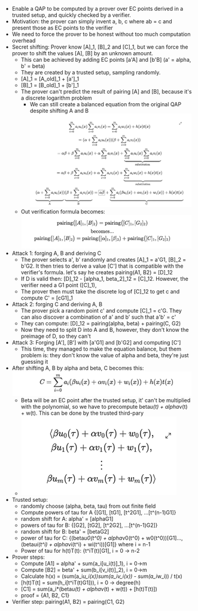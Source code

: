 - Enable a QAP to be computed by a prover over EC points derived in a trusted setup, and quickly checked by a verifier.
- Motivation: the prover can simply invent a, b, c where ab = c and present those as EC points to the verifier
- We need to force the prover to be honest without too much computation overhead
- Secret shifting: Prover know [A]_1, [B]_2 and [C]_1, but we can force the prover to shift the values [A], [B] by an
    unknown amount.
  - This can be achieved by adding EC points [a'A] and [b'B] (a' = alpha, b' = beta)
  - They are created by a trusted setup, sampling randomly.
  - [A]_1 = [A_old]_1 + [a']_1
  - [B]_1 = [B_old]_1 + [b']_1
  - The prover can't predict the result of pairing [A] and [B], because it's a discrete logarithm problem
    - We can still create a balanced equation from the original QAP despite shifting A and B
    ![img_18.png](img_18.png)
  - Out verification formula becomes:
  ![img_19.png](img_19.png)
- Attack 1: forging A, B and deriving C
  - The prover selects a', b' randomly and creates [A]_1 = a'G1, [B]_2 = b'G2. It then tries to derive a value [C'] that
  is compatible with the verifier's formula. let's say he creates pairing(A1, B2) = [D]_12
  - If D is valid then: [D]_12 - [alpha_1, beta_2]_12 = [C]_12. However, the verifier need a G1 point ([C]_1), 
  - The prover then must take the discrete log of [C]_12 to get c and compute C' = [cG1]_1
- Attack 2: forging C and deriving A, B
  - The prover pick a random point c' and compute [C]_1 = c'G. They can also discover a combination of a' and b' such that
  a'b' = c'
  - They can compute: [D]_12 = pairing(alpha, beta) + pairing(C, G2)
  - Now they need to split D into A and B, however, they don't know the preimage of D, so they can't
- Attack 3: Forging [A'], [B'] with [a'G1] and [b'G2] and computing [C']
  - This time, they managed to make the equation balance, but them problem is: they don't know the value of alpha 
  and beta, they're just guessing it
- After shifting A, B by alpha and beta, C becomes this:
![img_20.png](img_20.png)
  - Beta will be an EC point after the trusted setup, it' can't be multiplied with the polynomial, so we
  have to precompute beta*u(t) + alpha*v(t) + w(t). This can be done by the trusted third-pary
  - ![img_21.png](img_21.png)
- Trusted setup:
  - randomly choose (alpha, beta, tau) from out finite field
  - Compute powers of tau for A {[G1], [tG1], [t^2G1], ...[t^(n-1)G1]}
  - random shift for A: alpha' = [alphaG1]
  - powers of tau for B: {[G2], [tG2], [t^2G2], ...[t^(n-1)G2]}
  - random shift for B: beta' = [betaG2]
  - power of tau for C: {(beta*u0(t^0) + alpha*v0(t^0) + w0(t^0))[G1]..., (beta*ui(t^i) + alpha*vi(t^i) + wi(t^i))[G1]} where i = n-1
  - Power of tau for h(t)T(t): {t^iT(t)[G1], i = 0 -> n-2
- Prover steps:
  - Compute [A1] = alpha' + sum(a_i[u_i(t)]_1), i = 0->m
  - Compute [B2] = beta' + sum(b_i[v_i(t)]_2), i = 0->m
  - Calculate h(x) = (sum(a_i*u_i(x))*sum(a_i*v_i(x)) - sum(a_i*w_i)) / t(x)
  - [h(t)T(t] = sum(h_i[t^iT(t)G1])), i = 0 -> degree(h)
  - [C1] = sum(a_i*(beta*u(t) + alpha*v(t) + w(t)) + [h(t)T(t)])
  - proof = {A1, B2, C1}
- Verifier step: pairing(A1, B2) = pairing(C1, G2)